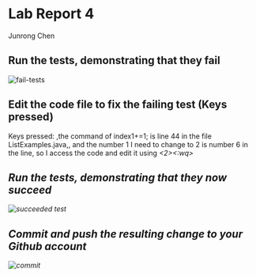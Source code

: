 # Lab Report 4
Junrong Chen

## Run the tests, demonstrating that they fail
![fail-tests](https://github.com/JunrongChen2004/CSE15L/assets/122309066/42490cc5-4fef-4f37-ac28-3d98abb1c446)


## Edit the code file to fix the failing test (Keys pressed)
Keys pressed: <CtrlD><CtrlD><CtrlD>,the command of index1+=1; is line 44 in the file ListExamples.java,<right><right><right><right><right><right>, and the number 1 I need to change to 2 is number 6 in the line, so I access the code and edit it using <i><2><esc><:wq>

## Run the tests, demonstrating that they now succeed
![succeeded test](https://github.com/JunrongChen2004/CSE15L/assets/122309066/5cc74e35-382f-4033-af66-d1fa788874ef)

## Commit and push the resulting change to your Github account
![commit](https://github.com/JunrongChen2004/CSE15L/assets/122309066/86e793c0-6f70-4359-9d76-d5f920df9232)
